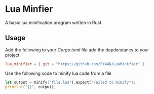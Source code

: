 # Lua Minfier
A basic lua minification program written in Rust

## Usage

Add the following to your *Cargo.toml* file add the depdendancy to your project
```toml
lua_minifier = { git = "https://github.com/PY44N/LuaMinifier" }
```

Use the following code to minify lua code from a file

```rust
let output = minify("file.lua").expect("Failed to minify");
println!("{}", output);
```
